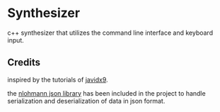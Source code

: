 # Synthesizer

c++ synthesizer that utilizes the command line interface and keyboard input.

## Credits
inspired by the tutorials of [javidx9](https://www.youtube.com/@javidx9).

the [nlohmann json library](https://github.com/nlohmann/json) has been included in the project to handle serialization and deserialization of data in json format.

